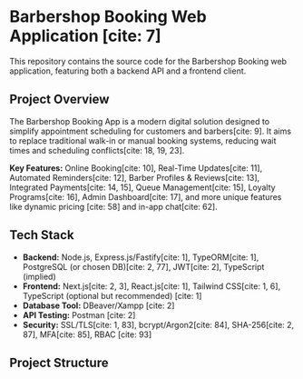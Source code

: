 # Barbershop Booking Web Application [cite: 7]

This repository contains the source code for the Barbershop Booking web application, featuring both a backend API and a frontend client.

## Project Overview

The Barbershop Booking App is a modern digital solution designed to simplify appointment scheduling for customers and barbers[cite: 9]. It aims to replace traditional walk-in or manual booking systems, reducing wait times and scheduling conflicts[cite: 18, 19, 23].

**Key Features:** Online Booking[cite: 10], Real-Time Updates[cite: 11], Automated Reminders[cite: 12], Barber Profiles & Reviews[cite: 13], Integrated Payments[cite: 14, 15], Queue Management[cite: 15], Loyalty Programs[cite: 16], Admin Dashboard[cite: 17], and more unique features like dynamic pricing [cite: 58] and in-app chat[cite: 62].

## Tech Stack

* **Backend:** Node.js, Express.js/Fastify[cite: 1], TypeORM[cite: 1], PostgreSQL (or chosen DB)[cite: 2, 77], JWT[cite: 2], TypeScript (implied)
* **Frontend:** Next.js[cite: 2, 3], React.js[cite: 1], Tailwind CSS[cite: 1, 6], TypeScript (optional but recommended) [cite: 1]
* **Database Tool:** DBeaver/Xampp [cite: 2]
* **API Testing:** Postman [cite: 2]
* **Security:** SSL/TLS[cite: 1, 83], bcrypt/Argon2[cite: 84], SHA-256[cite: 2, 87], MFA[cite: 85], RBAC [cite: 93]

## Project Structure